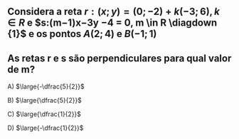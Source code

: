 ## Considera a reta $r: (x; y) = (0; -2)+k(-3; 6), k \in R$ e $s:(m−1)x−3y −4 = 0, m \in R \diagdown {1}$ e os pontos $A(2;4)$ e $B(-1;1)$
## As retas r e s são perpendiculares para qual valor de m?

A) $\large{-\dfrac{5}{2}}$

B) $\large{\dfrac{5}{2}}$

C) $\large{\dfrac{1}{2}}$

D) $\large{-\dfrac{1}{2}}$

